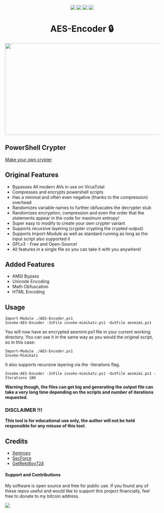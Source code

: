 <p align= "center">
<a href="https://github.com/Chainski/AES-Encoder/blob/main/AES-Encoder.ps1"><img src="https://img.shields.io/badge/powershell-blue"></a> 
<a href="https://github.com/chainski/AES-Encoder"><img src="https://img.shields.io/github/license/Chainski/AES-Encoder?style=flat&color=blue"></a>
<a href="https://github.com/chainski/AES-Encoder"><img src="https://img.shields.io/github/stars/Chainski/AES-Encoder?style=flat&color=blue"></a> 
<a href="https://github.com/chainski/AES-Encoder"> <img src="https://hits.sh/github.com/Chainski/AES-Encoder.svg?color=0a7bbc"></a> 
</p>

<div align="center">
  <center><h1>AES-Encoder 🔒 </h1></center>
</div>

<p align="center">
  <img width="700" height="300" src="https://user-images.githubusercontent.com/96607632/197303769-6294023f-4b99-4bf7-a6bb-52dd1a5e6b4f.png">
</p>


## PowerShell Crypter 

[Make your own crypter](https://netsec.expert/2020/02/06/write-a-crypter-in-any-language.html)

## Original Features

- Bypasses All modern AVs in use on VirusTotal 
- Compresses and encrypts powershell scripts
- Has a minimal and often even negative (thanks to the compression) overhead
- Randomizes variable names to further obfuscates the decrypter stub
- Randomizes encryption, compression and even the order that the statements appear in the code for maximum entropy!
- Super easy to modify to create your own crypter variant
- Supports recursive layering (crypter crypting the crypted output)
- Supports Import-Module as well as standard running as long as the input script also supported it
- GPLv3 - Free and Open-Source!
- All features in a single file so you can take it with you anywhere!

## Added Features

- AMSI Bypass
- Unicode Encoding
- Math Obfuscation
- HTML Encoding

## Usage

```
Import-Module ./AES-Encoder.ps1
Invoke-AES-Encoder -InFile invoke-mimikatz.ps1 -OutFile aesmimi.ps1
```

You will now have an encrypted aesmimi.ps1 file in your current working directory. You can use it in the same way as you would the original script, so in this case:

```
Import-Module ./AES-Encoder.ps1
Invoke-Mimikatz
```
It also supports recursive layering via the -Iterations flag.

```
Invoke-AES-Encoder -InFile invoke-mimikatz.ps1 -OutFile aesmimi.ps1 -Iterations 100
```
**Warning though, the files can get big and generating the output file can take a very long time depending on the scripts and number of iterations requested.**


### DISCLAIMER !!! 

**This tool is for educational use only, the author will not be held responsible for any misuse of this tool.**

## Credits
- [Xentropy](http://twitter.com/SamuelAnttila)
- [SecForce](http://twitter.com/SECFORCE_LTD)
- [GetRektBoy724](https://github.com/GetRektBoy724)


#### Support and Contributions
My software is open source and free for public use. 
If you found any of these repos useful and would like to support this project financially, 
feel free to donate to my bitcoin address.

<a href="https://www.blockchain.com/btc/address/16T1fUehoGR4E2sj98u9e9mKuQ7uSLvxRJ"><img src="https://img.shields.io/badge/bitcoin-donate-yellow.svg"></a>
